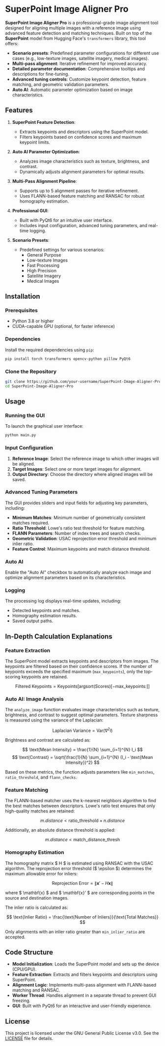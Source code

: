 # SuperPoint Image Aligner Pro

**SuperPoint Image Aligner Pro** is a professional-grade image alignment tool designed for aligning multiple images with a reference image using advanced feature detection and matching techniques. Built on top of the **SuperPoint** model from Hugging Face's `transformers` library, this tool offers:

- **Scenario presets**: Predefined parameter configurations for different use cases (e.g., low-texture images, satellite imagery, medical images).
- **Multi-pass alignment**: Iterative refinement for improved accuracy.
- **Detailed parameter documentation**: Comprehensive tooltips and descriptions for fine-tuning.
- **Advanced tuning controls**: Customize keypoint detection, feature matching, and geometric validation parameters.
- **Auto AI**: Automatic parameter optimization based on image characteristics.

## Features

1. **SuperPoint Feature Detection**:
   - Extracts keypoints and descriptors using the SuperPoint model.
   - Filters keypoints based on confidence scores and maximum keypoint limits.

2. **Auto AI Parameter Optimization**:
   - Analyzes image characteristics such as texture, brightness, and contrast.
   - Dynamically adjusts alignment parameters for optimal results.

3. **Multi-Pass Alignment Pipeline**:
   - Supports up to 5 alignment passes for iterative refinement.
   - Uses FLANN-based feature matching and RANSAC for robust homography estimation.

4. **Professional GUI**:
   - Built with PyQt6 for an intuitive user interface.
   - Includes input configuration, advanced tuning parameters, and real-time logging.

5. **Scenario Presets**:
   - Predefined settings for various scenarios:
     - General Purpose
     - Low-texture Images
     - Fast Processing
     - High Precision
     - Satellite Imagery
     - Medical Images

## Installation

### Prerequisites

- Python 3.8 or higher
- CUDA-capable GPU (optional, for faster inference)

### Dependencies

Install the required dependencies using `pip`:

```bash
pip install torch transformers opencv-python pillow PyQt6
```

### Clone the Repository

```bash
git clone https://github.com/your-username/SuperPoint-Image-Aligner-Pro.git
cd SuperPoint-Image-Aligner-Pro
```

## Usage

### Running the GUI

To launch the graphical user interface:

```bash
python main.py
```

### Input Configuration

1. **Reference Image**: Select the reference image to which other images will be aligned.
2. **Target Images**: Select one or more target images for alignment.
3. **Output Directory**: Choose the directory where aligned images will be saved.

### Advanced Tuning Parameters

The GUI provides sliders and input fields for adjusting key parameters, including:
- **Minimum Matches**: Minimum number of geometrically consistent matches required.
- **Ratio Threshold**: Lowe's ratio test threshold for feature matching.
- **FLANN Parameters**: Number of index trees and search checks.
- **Geometric Validation**: USAC reprojection error threshold and minimum inlier ratio.
- **Feature Control**: Maximum keypoints and match distance threshold.

### Auto AI

Enable the "Auto AI" checkbox to automatically analyze each image and optimize alignment parameters based on its characteristics.

### Logging

The processing log displays real-time updates, including:
- Detected keypoints and matches.
- Homography estimation results.
- Saved output paths.

## In-Depth Calculation Explanations

### Feature Extraction

The SuperPoint model extracts keypoints and descriptors from images. The keypoints are filtered based on their confidence scores. If the number of keypoints exceeds the specified maximum (`max_keypoints`), only the top-scoring keypoints are retained.

$$
\text{Filtered Keypoints} = \text{Keypoints}[\text{argsort(Scores)}[-\text{max\_keypoints}:]]
$$

### Auto AI: Image Analysis

The `analyze_image` function evaluates image characteristics such as texture, brightness, and contrast to suggest optimal parameters. Texture sharpness is measured using the variance of the Laplacian:

$$
\text{Laplacian Variance} = \text{Var}(\nabla^2 I)
$$

Brightness and contrast are calculated as:

$$
\text{Mean Intensity} = \frac{1}{N} \sum_{i=1}^{N} I_i
$$
$$
\text{Contrast} = \sqrt{\frac{1}{N} \sum_{i=1}^{N} (I_i - \text{Mean Intensity})^2}
$$

Based on these metrics, the function adjusts parameters like `min_matches`, `ratio_threshold`, and `flann_checks`.

### Feature Matching

The FLANN-based matcher uses the k-nearest neighbors algorithm to find the best matches between descriptors. Lowe's ratio test ensures that only high-quality matches are retained:

$$
m.distance < \text{ratio\_threshold} \times n.distance
$$

Additionally, an absolute distance threshold is applied:

$$
m.distance < \text{match\_distance\_thresh}
$$

### Homography Estimation

The homography matrix $ H $ is estimated using RANSAC with the USAC algorithm. The reprojection error threshold ($ \epsilon $) determines the maximum allowable error for inliers:

$$
\text{Reprojection Error} = \| \mathbf{x}' - H \mathbf{x} \|
$$

where $ \mathbf{x} $ and $ \mathbf{x}' $ are corresponding points in the source and destination images.

The inlier ratio is calculated as:

$$
\text{Inlier Ratio} = \frac{\text{Number of Inliers}}{\text{Total Matches}}
$$

Only alignments with an inlier ratio greater than `min_inlier_ratio` are accepted.

## Code Structure

- **Model Initialization**: Loads the SuperPoint model and sets up the device (CPU/GPU).
- **Feature Extraction**: Extracts and filters keypoints and descriptors using SuperPoint.
- **Alignment Logic**: Implements multi-pass alignment with FLANN-based matching and RANSAC.
- **Worker Thread**: Handles alignment in a separate thread to prevent GUI freezing.
- **GUI**: Built with PyQt6 for an interactive and user-friendly experience.

## License

This project is licensed under the GNU General Public License v3.0. See the [LICENSE](LICENSE) file for details.
